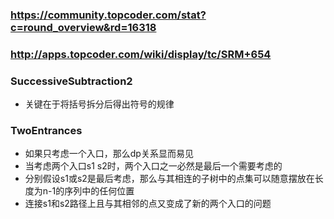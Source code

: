 ﻿### https://community.topcoder.com/stat?c=round_overview&rd=16318
### http://apps.topcoder.com/wiki/display/tc/SRM+654

### SuccessiveSubtraction2
* 关键在于将括号拆分后得出符号的规律

### TwoEntrances
* 如果只考虑一个入口，那么dp关系显而易见
* 当考虑两个入口s1 s2时，两个入口之一必然是最后一个需要考虑的
* 分别假设s1或s2是最后考虑，那么与其相连的子树中的点集可以随意摆放在长度为n-1的序列中的任何位置
* 连接s1和s2路径上且与其相邻的点又变成了新的两个入口的问题